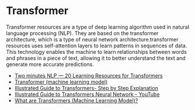 # Transformer

Transformer resources are a type of deep learning algorithm used in natural language processing (NLP). They are based on the transformer architecture, which is a type of neural network architecture.transformer resources uses self-attention layers  to learn patterns in sequences of data. This technology enables the machine to learn relationships between words and phrases in a piece of text, allowing it to better understand the text and generate more accurate predictions. 

- [Two minutes NLP — 20 Learning Resources for Transformers](https://medium.com/nlplanet/two-minutes-nlp-20-learning-resources-for-transformers-1bbff88b7524#:~:text=A%20Transformer%20is%20a%20deep,%2Dterm%20memory%20(LSTM).)
- [Transformer (machine learning model)](https://en.wikipedia.org/wiki/Transformer_(machine_learning_model))
- [Illustrated Guide to Transformers- Step by Step Explanation](https://towardsdatascience.com/illustrated-guide-to-transformers-step-by-step-explanation-f74876522bc0)
- [Illustrated Guide to Transformers Neural Network - YouTube](https://youtu.be/4Bdc55j80l8)
- [What are Transformers (Machine Learning Model)?](https://youtu.be/ZXiruGOCn9s)
